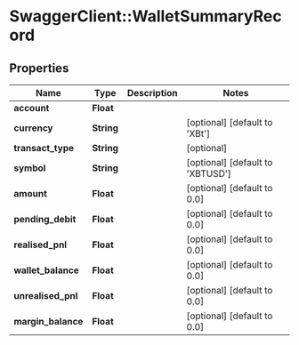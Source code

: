 # SwaggerClient::WalletSummaryRecord

## Properties
Name | Type | Description | Notes
------------ | ------------- | ------------- | -------------
**account** | **Float** |  | 
**currency** | **String** |  | [optional] [default to &#39;XBt&#39;]
**transact_type** | **String** |  | [optional] 
**symbol** | **String** |  | [optional] [default to &#39;XBTUSD&#39;]
**amount** | **Float** |  | [optional] [default to 0.0]
**pending_debit** | **Float** |  | [optional] [default to 0.0]
**realised_pnl** | **Float** |  | [optional] [default to 0.0]
**wallet_balance** | **Float** |  | [optional] [default to 0.0]
**unrealised_pnl** | **Float** |  | [optional] [default to 0.0]
**margin_balance** | **Float** |  | [optional] [default to 0.0]


